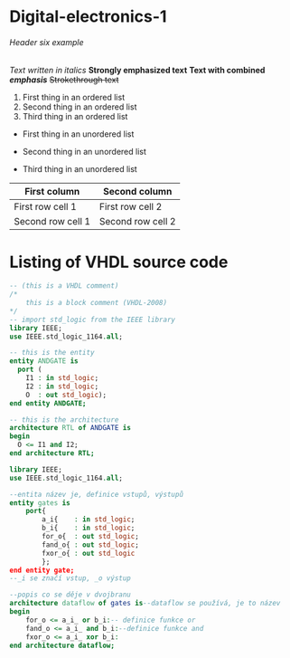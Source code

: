 # Digital-electronics-1
###### Header six example
*Text written in italics*
**Strongly emphasized text**
**Text with combined _emphasis_**
~~Strokethrough text~~

1. First thing in an ordered list
2. Second thing in an ordered list
3. Third thing in an ordered list

* First thing in an unordered list
+ Second thing in an unordered list
- Third thing in an unordered list

First column | Second column
------------ | -------------
First row cell 1 | First row cell 2
Second row cell 1 | Second row cell 2

# Listing of VHDL source code
```VHDL 
-- (this is a VHDL comment)
/*
    this is a block comment (VHDL-2008)
*/
-- import std_logic from the IEEE library
library IEEE;
use IEEE.std_logic_1164.all;

-- this is the entity
entity ANDGATE is
  port ( 
    I1 : in std_logic;
    I2 : in std_logic;
    O  : out std_logic);
end entity ANDGATE;

-- this is the architecture
architecture RTL of ANDGATE is
begin
  O <= I1 and I2;
end architecture RTL;
```
```VHDL
library IEEE;
use IEEE.std_logic_1164.all;

--entita název je, definice vstupů, výstupů
entity gates is 
	port{
    	a_i{	: in std_logic;
        b_i{	: in std_logic;
        for_o{	: out std_logic;
        fand_o{	: out std_logic;
        fxor_o{	: out std_logic
        };
end entity gate;
--_i se značí vstup, _o výstup

--popis co se děje v dvojbranu
architecture dataflow of gates is--dataflow se používá, je to název
begin
	for_o <= a_i_ or b_i:-- definice funkce or
    fand_o <= a_i_ and b_i:--definice funkce and
    fxor_o <= a_i_ xor b_i:
end architecture dataflow;
```
